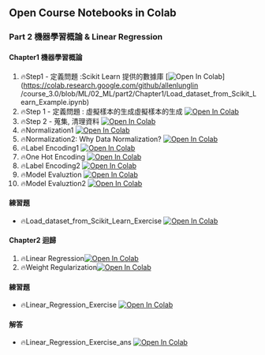 ## Open Course Notebooks in Colab

### Part 2 機器學習概論 & Linear Regression
#### Chapter1 機器學習概論
1. 🔥Step1 - 定義問題 :Scikit Learn 提供的數據庫 [![Open In Colab](https://colab.research.google.com/assets/colab-badge.svg)](https://colab.research.google.com/github/allenlunglin
/course_3.0/blob/ML/02_ML/part2/Chapter1/Load_dataset_from_Scikit_Learn_Example.ipynb)
2. 🔥Step 1 - 定義問題 : 虛擬樣本的生成虛擬樣本的生成 [![Open In Colab](https://colab.research.google.com/assets/colab-badge.svg)](https://colab.research.google.com/github/TA-aiacademy/course_3.0/blob/ML/02_ML/part2/Chapter1/create_dataset_through_Scikit_Learn_Example.ipynb)
3. 🔥Step 2 - 蒐集, 清理資料 [![Open In Colab](https://colab.research.google.com/assets/colab-badge.svg)](https://colab.research.google.com/github/TA-aiacademy/course_3.0/blob/ML/02_ML/part2/Chapter1/Training_and_Testing_Data_Split_Example.ipynb)
4. 🔥Normalization1 [![Open In Colab](https://colab.research.google.com/assets/colab-badge.svg)](https://colab.research.google.com/github/TA-aiacademy/course_3.0/blob/ML/02_ML/part2/Chapter1/Data_Normalization_Example.ipynb)
5. 🔥Normalization2: Why Data Normalization? [![Open In Colab](https://colab.research.google.com/assets/colab-badge.svg)](https://colab.research.google.com/github/TA-aiacademy/course_3.0/blob/ML/02_ML/part2/Chapter1/Why_Data_Normalization_Example.ipynb)
6. 🔥Label Encoding1 [![Open In Colab](https://colab.research.google.com/assets/colab-badge.svg)](https://colab.research.google.com/github/TA-aiacademy/course_3.0/blob/ML/02_ML/part2/Chapter1/Label_Encoder_Example1.ipynb)
7. 🔥One Hot Encoding [![Open In Colab](https://colab.research.google.com/assets/colab-badge.svg)](https://colab.research.google.com/github/TA-aiacademy/course_3.0/blob/ML/02_ML/part2/Chapter1/One_Hot_Encoding_Example.ipynb)
8. 🔥Label Encoding2 [![Open In Colab](https://colab.research.google.com/assets/colab-badge.svg)](https://colab.research.google.com/github/TA-aiacademy/course_3.0/blob/ML/02_ML/part2/Chapter1/Label_Encoder_Example2.ipynb)
9. 🔥Model Evaluztion [![Open In Colab](https://colab.research.google.com/assets/colab-badge.svg)](https://colab.research.google.com/github/TA-aiacademy/course_3.0/blob/ML/02_ML/part2/Chapter1/Model_Evaluation_Example1.ipynb)
10. 🔥Model Evaluztion2 [![Open In Colab](https://colab.research.google.com/assets/colab-badge.svg)](https://colab.research.google.com/github/TA-aiacademy/course_3.0/blob/ML/02_ML/part2/Chapter1/Model_Evaluation_Example2.ipynb)
#### 練習題
- 🔥Load_dataset_from_Scikit_Learn_Exercise [![Open In Colab](https://colab.research.google.com/assets/colab-badge.svg)](https://colab.research.google.com/github/TA-aiacademy/course_3.0/blob/ML/02_ML/part2/Chapter1/Exercise/Load_dataset_from_Scikit_Learn_Exercise.ipynb)
#### Chapter2 迴歸
1. 🔥Linear Regression[![Open In Colab](https://colab.research.google.com/assets/colab-badge.svg)](https://colab.research.google.com/github/TA-aiacademy/course_3.0/blob/ML/02_ML/part2/Chapter2/Linear_Regression_Example.ipynb)
2. 🔥Weight Regularization[![Open In Colab](https://colab.research.google.com/assets/colab-badge.svg)](https://colab.research.google.com/github/TA-aiacademy/course_3.0/blob/ML/02_ML/part2/Chapter2/Weight_Regularization_Example.ipynb)
#### 練習題
- 🔥Linear_Regression_Exercise [![Open In Colab](https://colab.research.google.com/assets/colab-badge.svg)](https://colab.research.google.com/github/TA-aiacademy/course_3.0/blob/main/02_ML/part2/Chapter2/Exercise/Linear_Regression_Exercise.ipynb)
#### 解答
- 🔥Linear_Regression_Exercise_ans [![Open In Colab](https://colab.research.google.com/assets/colab-badge.svg)](https://colab.research.google.com/github/TA-aiacademy/course_3.0/blob/main/02_ML/part2/Chapter2/Exercise/Ans/Linear%20Regression%20Exercise%20Answer---Boston%20House.ipynb)
